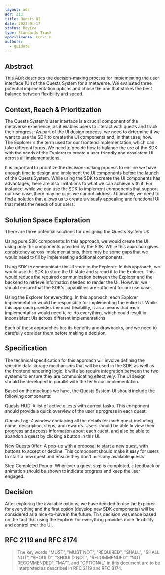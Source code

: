 ```yaml
---
layout: adr
adr: 213
title: Quests UI
date: 2023-04-17
status: Review
type: Standards Track
spdx-license: CC0-1.0
authors:
  - guidota
---
```


## Abstract

This ADR describes the decision-making process for implementing the user interface (UI) of the Quests System for a metaverse. We evaluated three potential implementation options and chose the one that strikes the best balance between flexibility and speed.

## Context, Reach & Prioritization

The Quests System's user interface is a crucial component of the metaverse experience, as it enables users to interact with quests and track their progress. As part of the UI design process, we need to determine if we want to use the SDK to create the UI components and, in that case, how. The Explorer is the term used for our frontend implementation, which can take different forms. We need to decide how to balance the use of the SDK with the needs of the Explorer to create a user-friendly and consistent UI across all implementations.

It is important to prioritize the decision-making process to ensure we have enough time to design and implement the UI components before the launch of the Quests System. While using the SDK to create the UI components has advantages, there are also limitations to what we can achieve with it. For instance, while we can use the SDK to implement components that support our use case, there may be gaps we cannot address. Ultimately, we need to find a solution that allows us to create a visually appealing and functional UI that meets the needs of our users.

## Solution Space Exploration

There are three potential solutions for designing the Quests System UI:

Using pure SDK components: In this approach, we would create the UI using only the components provided by the SDK. While this approach gives consistency across implementations, there may be some gaps that we would need to fill by implementing additional components.

Using SDK to communicate the UI state to the Explorer: In this approach, we would use the SDK to store the UI state and spread it to the Explorer. This would reduce the required communication between the Explorer and the backend to retrieve information needed to render the UI. However, we should ensure that the SDK's capabilities are sufficient for our use case.

Using the Explorer for everything: In this approach, each Explorer implementation would be responsible for implementing the entire UI. While this approach provides the most flexibility, it also means that each implementation would need to re-do everything, which could result in inconsistent UIs across different implementations.

Each of these approaches has its benefits and drawbacks, and we need to carefully consider them before making a decision.

## Specification

The technical specification for this approach will involve defining the specific data storage mechanisms that will be used in the SDK, as well as the frontend rendering logic. It will also require integration between the two systems to ensure they are communicating effectively. The UI design should be developed in parallel with the technical implementation.

Based on the mockups we have, the Quests System UI should include the following components:

Quests HUD: A list of active quests with current tasks. This component should provide a quick overview of the user's progress in each quest.

Quests Log: A window containing all the details for each quest, including name, description, steps, and rewards. Users should be able to view their progress and access information about each quest, and also be able to abandon a quest by clicking a button in this UI.

New Quests Offer: A pop-up with a proposal to start a new quest, with buttons to accept or decline. This component should make it easy for users to start a new quest and ensure they don't miss any available quests.

Step Completed Popup: Whenever a quest step is completed, a feedback or animation should be shown to indicate progress and keep the user engaged.

## Decision

After exploring the available options, we have decided to use the Explorer for everything and the first option (develop new SDK components) will be considered as a nice-to-have in the future. This decision was made based on the fact that using the Explorer for everything provides more flexibility and control over the UI.

## RFC 2119 and RFC 8174

> The key words "MUST", "MUST NOT", "REQUIRED", "SHALL", "SHALL NOT", "SHOULD", "SHOULD NOT", "RECOMMENDED", "NOT RECOMMENDED", "MAY", and "OPTIONAL" in this document are to be interpreted as described in RFC 2119 and RFC 8174.
